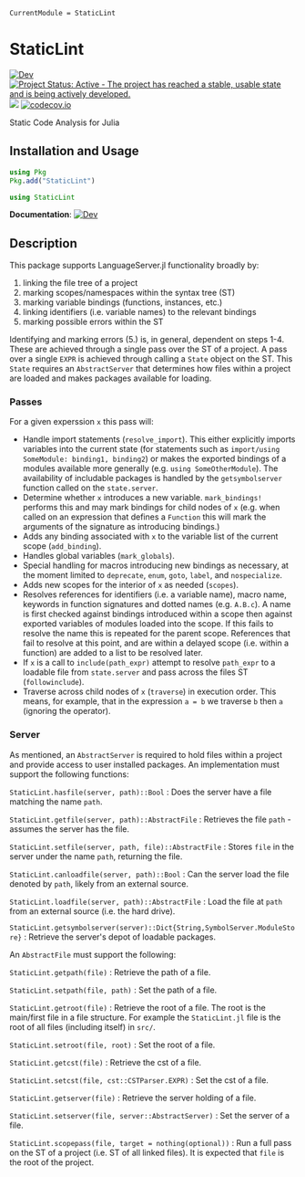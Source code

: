 ```@meta
CurrentModule = StaticLint
```

# StaticLint

[![Dev](https://img.shields.io/badge/docs-dev-blue.svg)](https://julia-vscode.github.io/StaticLint.jl/dev)
[![Project Status: Active - The project has reached a stable, usable state and is being actively developed.](http://www.repostatus.org/badges/latest/active.svg)](http://www.repostatus.org/#active)
![](https://github.com/julia-vscode/StaticLint.jl/workflows/Run%20CI%20on%20master/badge.svg)
[![codecov.io](http://codecov.io/github/julia-vscode/StaticLint.jl/coverage.svg?branch=master)](http://codecov.io/github/julia-vscode/StaticLint.jl?branch=master)


Static Code Analysis for Julia

## Installation and Usage
```julia
using Pkg
Pkg.add("StaticLint")
```
```julia
using StaticLint
```
**Documentation**: [![Dev](https://img.shields.io/badge/docs-dev-blue.svg)](https://julia-vscode.github.io/StaticLint.jl/dev)

## Description
This package supports LanguageServer.jl functionality broadly by:

1. linking the file tree of a project
2. marking scopes/namespaces within the syntax tree (ST)
3. marking variable bindings (functions, instances, etc.)
4. linking identifiers (i.e. variable names) to the relevant bindings
5. marking possible errors within the ST

Identifying and marking errors (5.) is, in general, dependent on steps 1-4. These are achieved through a single pass over the ST of a project. A pass over a single `EXPR` is achieved through calling a `State` object on the ST. This `State` requires an `AbstractServer` that determines how files within a project are loaded and makes packages available for loading.


### Passes
For a given experssion `x` this pass will:

* Handle import statements (`resolve_import`). This either explicitly imports variables into the current state (for statements such as `import/using SomeModule: binding1, binding2`) or makes the exported bindings of a modules available more generally (e.g. `using SomeOtherModule`). The availability of includable packages is handled by the `getsymbolserver` function called on the `state.server`.
* Determine whether `x` introduces a new variable. `mark_bindings!` performs this and may mark bindings for child nodes of `x` (e.g. when called on an expression that defines a `Function` this will mark the arguments of the signature as introducing bindings.)
* Adds any binding associated with `x` to the variable list of the current scope (`add_binding`).
* Handles global variables (`mark_globals`).
* Special handling for macros introducing new bindings as necessary, at the moment limited to `deprecate`, `enum`, `goto`, `label`, and `nospecialize`.
* Adds new scopes for the interior of `x` as needed (`scopes`).
* Resolves references for identifiers (i.e. a variable name), macro name, keywords in function signatures and dotted names (e.g. `A.B.c`). A name is first checked against bindings introduced within a scope then against exported variables of modules loaded into the scope. If this fails to resolve the name this is repeated for the parent scope. References that fail to resolve at this point, and are within a delayed scope (i.e. within a function) are added to a list to be resolved later.
* If `x` is a call to `include(path_expr)` attempt to resolve `path_expr` to a loadable file from `state.server` and pass across the files ST (`followinclude`).
* Traverse across child nodes of `x` (`traverse`) in execution order. This means, for example, that in the expression `a = b` we traverse `b` then `a` (ignoring the operator).

### Server
As mentioned, an `AbstractServer` is required to hold files within a project and provide access to user installed packages. An implementation must support the following functions:

`StaticLint.hasfile(server, path)::Bool` : Does the server have a file matching the name `path`.

`StaticLint.getfile(server, path)::AbstractFile` : Retrieves the file `path` - assumes the server has the file.

`StaticLint.setfile(server, path, file)::AbstractFile` : Stores `file` in the server under the name `path`, returning the file.

`StaticLint.canloadfile(server, path)::Bool` : Can the server load the file denoted by `path`, likely from an external source.

`StaticLint.loadfile(server, path)::AbstractFile` : Load the file at `path` from an external source (i.e. the hard drive).

`StaticLint.getsymbolserver(server)::Dict{String,SymbolServer.ModuleStore}` : Retrieve the server's depot of loadable packages.

An `AbstractFile` must support the following:

`StaticLint.getpath(file)` : Retrieve the path of a file.

`StaticLint.setpath(file, path)` : Set the path of a file.

`StaticLint.getroot(file)` : Retrieve the root of a file. The root is the main/first file in a file structure. For example the `StaticLint.jl` file is the root of all files (including itself) in `src/`.

`StaticLint.setroot(file, root)` : Set the root of a file.

`StaticLint.getcst(file)` : Retrieve the cst of a file.

`StaticLint.setcst(file, cst::CSTParser.EXPR)` : Set the cst of a file.

`StaticLint.getserver(file)` : Retrieve the server holding of a file.

`StaticLint.setserver(file, server::AbstractServer)` : Set the server of a file.

`StaticLint.scopepass(file, target = nothing(optional))` : Run a full pass on the ST of a project (i.e. ST of all linked files). It is expected that `file` is the root of the project.
